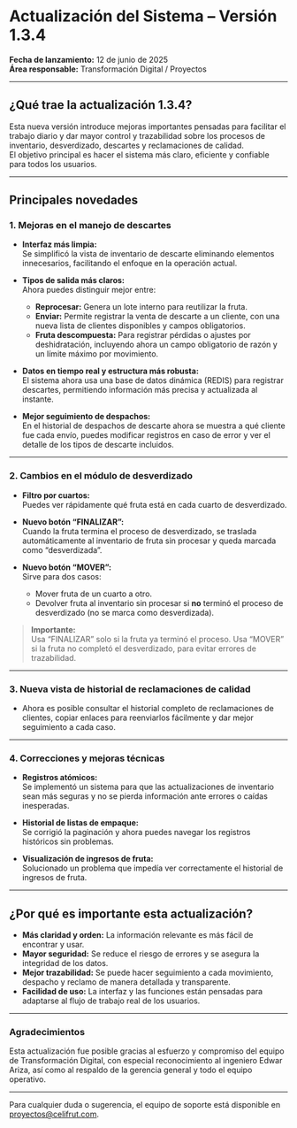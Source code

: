# Actualización del Sistema – Versión 1.3.4

**Fecha de lanzamiento:** 12 de junio de 2025  
**Área responsable:** Transformación Digital / Proyectos

---

## ¿Qué trae la actualización 1.3.4?

Esta nueva versión introduce mejoras importantes pensadas para facilitar el trabajo diario y dar mayor control y trazabilidad sobre los procesos de inventario, desverdizado, descartes y reclamaciones de calidad.  
El objetivo principal es hacer el sistema más claro, eficiente y confiable para todos los usuarios.

---

## Principales novedades

### 1. Mejoras en el manejo de descartes

- **Interfaz más limpia:**  
  Se simplificó la vista de inventario de descarte eliminando elementos innecesarios, facilitando el enfoque en la operación actual.

- **Tipos de salida más claros:**  
  Ahora puedes distinguir mejor entre:
  - **Reprocesar:** Genera un lote interno para reutilizar la fruta.
  - **Enviar:** Permite registrar la venta de descarte a un cliente, con una nueva lista de clientes disponibles y campos obligatorios.
  - **Fruta descompuesta:** Para registrar pérdidas o ajustes por deshidratación, incluyendo ahora un campo obligatorio de razón y un límite máximo por movimiento.

- **Datos en tiempo real y estructura más robusta:**  
  El sistema ahora usa una base de datos dinámica (REDIS) para registrar descartes, permitiendo información más precisa y actualizada al instante.

- **Mejor seguimiento de despachos:**  
  En el historial de despachos de descarte ahora se muestra a qué cliente fue cada envío, puedes modificar registros en caso de error y ver el detalle de los tipos de descarte incluidos.

---

### 2. Cambios en el módulo de desverdizado

- **Filtro por cuartos:**  
  Puedes ver rápidamente qué fruta está en cada cuarto de desverdizado.

- **Nuevo botón “FINALIZAR”:**  
  Cuando la fruta termina el proceso de desverdizado, se traslada automáticamente al inventario de fruta sin procesar y queda marcada como “desverdizada”.

- **Nuevo botón “MOVER”:**  
  Sirve para dos casos:
  - Mover fruta de un cuarto a otro.
  - Devolver fruta al inventario sin procesar si **no** terminó el proceso de desverdizado (no se marca como desverdizada).

> **Importante:**  
> Usa “FINALIZAR” solo si la fruta ya terminó el proceso. Usa “MOVER” si la fruta no completó el desverdizado, para evitar errores de trazabilidad.

---

### 3. Nueva vista de historial de reclamaciones de calidad

- Ahora es posible consultar el historial completo de reclamaciones de clientes, copiar enlaces para reenviarlos fácilmente y dar mejor seguimiento a cada caso.

---

### 4. Correcciones y mejoras técnicas

- **Registros atómicos:**  
  Se implementó un sistema para que las actualizaciones de inventario sean más seguras y no se pierda información ante errores o caídas inesperadas.

- **Historial de listas de empaque:**  
  Se corrigió la paginación y ahora puedes navegar los registros históricos sin problemas.

- **Visualización de ingresos de fruta:**  
  Solucionado un problema que impedía ver correctamente el historial de ingresos de fruta.

---

## ¿Por qué es importante esta actualización?

- **Más claridad y orden:** La información relevante es más fácil de encontrar y usar.
- **Mayor seguridad:** Se reduce el riesgo de errores y se asegura la integridad de los datos.
- **Mejor trazabilidad:** Se puede hacer seguimiento a cada movimiento, despacho y reclamo de manera detallada y transparente.
- **Facilidad de uso:** La interfaz y las funciones están pensadas para adaptarse al flujo de trabajo real de los usuarios.

---

### Agradecimientos

Esta actualización fue posible gracias al esfuerzo y compromiso del equipo de Transformación Digital, con especial reconocimiento al ingeniero Edwar Ariza, así como al respaldo de la gerencia general y todo el equipo operativo.

---

Para cualquier duda o sugerencia, el equipo de soporte está disponible en proyectos@celifrut.com.

